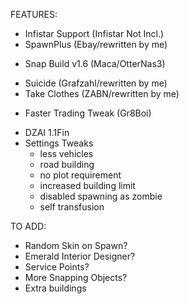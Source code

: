 FEATURES:
+ Infistar Support (Infistar Not Incl.)
+ SpawnPlus (Ebay/rewritten by me)
- Snap Build v1.6 (Maca/OtterNas3)
+ Suicide (Grafzahl/rewritten by me)
+ Take Clothes (ZABN/rewritten by me)
- Faster Trading Tweak (Gr8Boi)
+ DZAI 1.1Fin
+ Settings Tweaks
    * less vehicles
    * road building
    * no plot requirement
    * increased building limit
    * disabled spawning as zombie
    * self transfusion

TO ADD:
- Random Skin on Spawn?
- Emerald Interior Designer?
- Service Points?
- More Snapping Objects?
- Extra buildings
